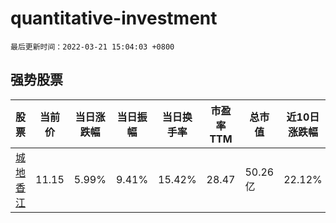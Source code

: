 # quantitative-investment

`最后更新时间：2022-03-21 15:04:03 +0800`

## 强势股票

|股票|当前价|当日涨跌幅|当日振幅|当日换手率|市盈率TTM|总市值|近10日涨跌幅|
|----|----|----|----|----|----|----|----|
|[城地香江](https://xueqiu.com/S/SH603887)|11.15|5.99%|9.41%|15.42%|28.47|50.26亿|22.12%|
